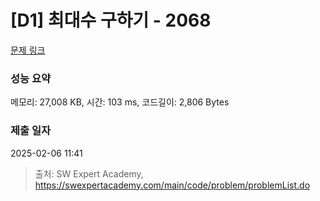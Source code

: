 # [D1] 최대수 구하기 - 2068 

[문제 링크](https://swexpertacademy.com/main/code/problem/problemDetail.do?contestProbId=AV5QQhbqA4QDFAUq) 

### 성능 요약

메모리: 27,008 KB, 시간: 103 ms, 코드길이: 2,806 Bytes

### 제출 일자

2025-02-06 11:41



> 출처: SW Expert Academy, https://swexpertacademy.com/main/code/problem/problemList.do